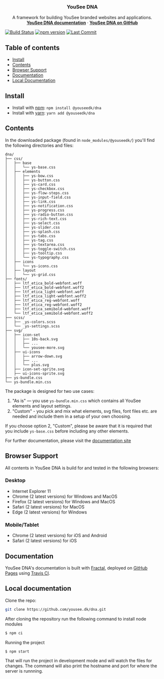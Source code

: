 <h3 align="center">YouSee DNA </h3>
<p align="center">
  A framework for building YouSee branded websites and applications.
  <br>
  <a href="https://dna.yousee.dk"><strong>YouSee DNA documentation</strong></a> · <a href="https://github.com/youseedk/dna"><strong>YouSee DNA on GitHub</strong></a>
</p>

[![Build Status](https://travis-ci.org/youseedk/dna.svg?branch=master)](https://travis-ci.org/youseedk/dna)
[![npm version](https://img.shields.io/npm/v/@youseedk/dna.svg)](https://www.npmjs.com/package/@youseedk/dna)
[![Last Commit](https://img.shields.io/github/last-commit/youseedk/dna/master.svg)](https://github.com/youseedk/dna)

## Table of contents

- [Install](#install)
- [Contents](#contents)
- [Browser Support](#browser-support)
- [Documentation](#documentation)
- [Local Documentation](#local-documentation)

## Install

- Install with [npm](https://www.npmjs.com/): `npm install @youseedk/dna`
- Install with [yarn](https://yarnpkg.com/): `yarn add @youseedk/dna`

## Contents
In the downloaded package (found in `node_modules/@youseedk/`) you'll find the following directories and files:

```text
dna/
├── css/
│   ├── base
│   │   └── ys-base.css
│   ├── elements
│   │   ├── ys-bow.css
│   │   ├── ys-button.css
│   │   ├── ys-card.css
│   │   ├── ys-checkbox.css
│   │   ├── ys-flow-steps.css
│   │   ├── ys-input-field.css
│   │   ├── ys-link.css
│   │   ├── ys-notification.css
│   │   ├── ys-progress.css
│   │   ├── ys-radio-button.css
│   │   ├── ys-rich-text.css
│   │   ├── ys-select.css
│   │   ├── ys-slider.css
│   │   ├── ys-splash.css
│   │   ├── ys-tabs.css
│   │   ├── ys-tag.css
│   │   ├── ys-textarea.css
│   │   ├── ys-toggle-switch.css
│   │   ├── ys-tooltip.css
│   │   └── ys-typography.css
│   ├── icons
│   │   └── ys-icons.css
│   ├── layout
│   │   └── ys-grid.css
├── fonts/
│   ├── ltf_etica_bold-webfont.woff
│   ├── ltf_etica_bold-webfont.woff2
│   ├── ltf_etica_light-webfont.woff
│   ├── ltf_etica_light-webfont.woff2
│   ├── ltf_etica_reg-webfont.woff
│   ├── ltf_etica_reg-webfont.woff2
│   ├── ltf_etica_semibold-webfont.woff
│   └── ltf_etica_semibold-webfont.woff2
├── scss/
│   ├── _ys-colors.scss
│   └── _ys-settings.scss
├── svg/
│   ├── icon-set
│   │   ├── 10s-back.svg
│   │   ├── ...
│   │   └── yousee-more.svg
│   ├── ui-icons
│   │   ├── arrow-down.svg
│   │   ├── ...
│   │   └── plus.svg
│   ├── icon-set-sprite.svg
│   ├── ui-icons-sprite.svg
├── ys-bundle.css
└── ys-bundle.min.css
```

The package is designed for two use cases:
1. "As is" — you use `ys-bundle.min.css` which contains all YouSee elements and layout settings.
2. "Custom" - you pick and mix what elements, svg files, font files etc. are needed and include them in a setup of your own choosing.

If you choose option 2, "Custom", please be aware that it is required that you include `ys-base.css` before including any other elements.

For further documentation, please visit the [documentation site](https://dna.yousee.dk)

## Browser Support
All contents in YouSee DNA is build for and tested in the following browsers:

### Desktop
- Internet Explorer 11
- Chrome (2 latest versions) for Windows and MacOS
- Firefox (2 latest versions) for Windows and MacOS
- Safari (2 latest versions) for MacOS
- Edge (2 latest versions) for Windows

### Mobile/Tablet
- Chrome (2 latest versions) for iOS and Android
- Safari (2 latest versions) for iOS

## Documentation
YouSee DNA's documentation is built with [Fractal](https://fractal.build/), deployed on [GitHub Pages](https://pages.github.com/) using [Travis CI](https://travis-ci.com).

## Local documentation
Clone the repo:
```bash
git clone https://github.com/yousee.dk/dna.git
```

After cloning the repository run the following command to install node modules
```bash
$ npm ci
```

Running the project
```bash
$ npm start
```

That will run the project in development mode and will watch the files for changes. The command will also
print the hostname and port for where the server is runnning.
